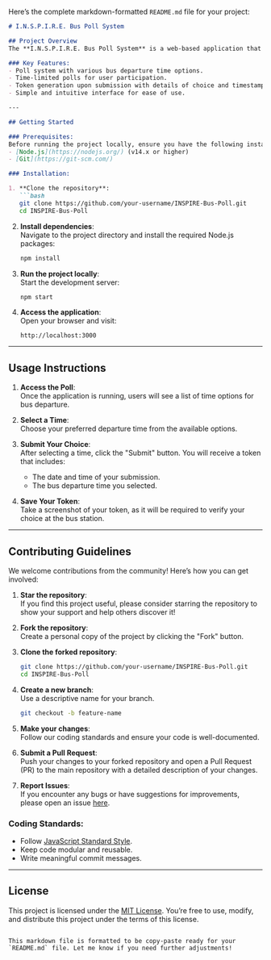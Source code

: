 Here’s the complete markdown-formatted `README.md` file for your project:

```markdown
# I.N.S.P.I.R.E. Bus Poll System

## Project Overview
The **I.N.S.P.I.R.E. Bus Poll System** is a web-based application that allows users to participate in a time-based poll to determine the most convenient bus departure time. Users can select their preferred departure time from the available options, and once they submit their choice, they receive a token (or ticket). The token includes the date and time of submission as well as the chosen departure time, and users are required to carry a screenshot of the token for verification.

### Key Features:
- Poll system with various bus departure time options.
- Time-limited polls for user participation.
- Token generation upon submission with details of choice and timestamp.
- Simple and intuitive interface for ease of use.

---

## Getting Started

### Prerequisites:
Before running the project locally, ensure you have the following installed:
- [Node.js](https://nodejs.org/) (v14.x or higher)
- [Git](https://git-scm.com/)

### Installation:

1. **Clone the repository**:
   ```bash
   git clone https://github.com/your-username/INSPIRE-Bus-Poll.git
   cd INSPIRE-Bus-Poll
   ```

2. **Install dependencies**:  
   Navigate to the project directory and install the required Node.js packages:
   ```bash
   npm install
   ```

3. **Run the project locally**:  
   Start the development server:
   ```bash
   npm start
   ```

4. **Access the application**:  
   Open your browser and visit:
   ```
   http://localhost:3000
   ```

---

## Usage Instructions

1. **Access the Poll**:  
   Once the application is running, users will see a list of time options for bus departure.

2. **Select a Time**:  
   Choose your preferred departure time from the available options.

3. **Submit Your Choice**:  
   After selecting a time, click the "Submit" button. You will receive a token that includes:
   - The date and time of your submission.
   - The bus departure time you selected.

4. **Save Your Token**:  
   Take a screenshot of your token, as it will be required to verify your choice at the bus station.

---

## Contributing Guidelines

We welcome contributions from the community! Here’s how you can get involved:

1. **Star the repository**:  
   If you find this project useful, please consider starring the repository to show your support and help others discover it!

2. **Fork the repository**:  
   Create a personal copy of the project by clicking the "Fork" button.

3. **Clone the forked repository**:
   ```bash
   git clone https://github.com/your-username/INSPIRE-Bus-Poll.git
   cd INSPIRE-Bus-Poll
   ```

4. **Create a new branch**:  
   Use a descriptive name for your branch.
   ```bash
   git checkout -b feature-name
   ```

5. **Make your changes**:  
   Follow our coding standards and ensure your code is well-documented.

6. **Submit a Pull Request**:  
   Push your changes to your forked repository and open a Pull Request (PR) to the main repository with a detailed description of your changes.

7. **Report Issues**:  
   If you encounter any bugs or have suggestions for improvements, please open an issue [here](https://github.com/your-username/INSPIRE-Bus-Poll/issues).

### Coding Standards:
- Follow [JavaScript Standard Style](https://standardjs.com/).
- Keep code modular and reusable.
- Write meaningful commit messages.

---

## License

This project is licensed under the [MIT License](LICENSE). You’re free to use, modify, and distribute this project under the terms of this license.
```

This markdown file is formatted to be copy-paste ready for your `README.md` file. Let me know if you need further adjustments!
